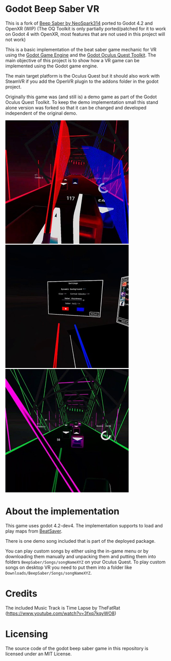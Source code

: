 # Godot Beep Saber VR
This is a fork of [Beep Saber by NeoSpark314](https://github.com/NeoSpark314/BeepSaber) ported to Godot 4.2 and OpenXR (WIP)
(The OQ Toolkit is only partially ported/patched for it to work on Godot 4 with OpenXR, most features that are not used in this project will not work)

This is a basic implementation of the beat saber game mechanic for VR using the [Godot Game Engine](https://godotengine.org/) and the [Godot Oculus Quest Toolkit](https://github.com/NeoSpark314/godot_oculus_quest_toolkit). The main objective of this project is to show how a VR game can be implemented using
the Godot game engine.

The main target platform is the Oculus Quest but it should also work with SteamVR if you add the OpenVR plugin to the addons folder in the godot project.

Originally this game was (and still is) a demo game as part of the Godot Oculus Quest Toolkit. To keep the demo implementation small
this stand alone version was forked so that it can be changed and developed independent of the original demo.

![screenshot01](doc/images/v0.3.0_screenshot01.jpg)
![screenshot02](doc/images/v0.3.0_screenshot02.jpg)
![screenshot03](doc/images/v0.3.0_screenshot03.jpg)
# About the implementation
This game uses godot 4.2-dev4. The implementation supports to load and play maps from [BeatSaver](https://beatsaver.com/).

There is one demo song included that is part of the deployed package.

You can play custom songs by either using the in-game menu or by downloading them manually and unpacking them and putting them into folders `BeepSaber/Songs/songNameXYZ` on your Oculus Quest.
To play custom songs on desktop VR you need to put them into a folder like `Downloads/BeepSaber/Songs/songNameXYZ`.

# Credits
The included Music Track is Time Lapse by TheFatRat (https://www.youtube.com/watch?v=3fxq7kqyWO8)

# Licensing
The source code of the godot beep saber game in this repository is licensed under an MIT License.
